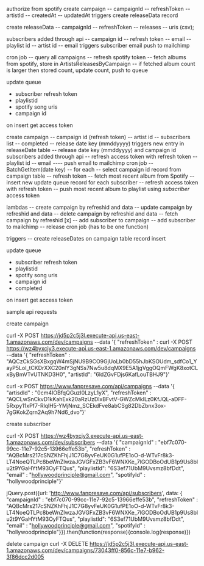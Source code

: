 authorize from spotify
create campaign
-- campaignId
-- refreshToken
-- artistId
-- createdAt
-- updatedAt
triggers create releaseData record

create releaseData
-- campaignId
-- refreshToken
-- releases
-- uris (csv);

subscribers added through api
-- campaign id
-- refresh token
-- email
-- playlist id
-- artist id
-- email
triggers subscriber email push to mailchimp

cron job
-- query all campaigns
-- refresh spotify token
-- fetch albums from spotify, store in ArtistsReleasesByCampaign
-- if fetched album count is larger then stored count, update count, push to queue

update queue
- subscriber refresh token
- playlistid
- spotify song uris
- campaign id

on insert
get access token


create campaign
-- campaign id (refresh token)
-- artist id
-- subscribers list
-- completed
-- release date key (mmddyyyy)
triggers new entry in releaseDate table
-- release date key (mmddyyyy) and campaign id
subscribers added through api
  -- refresh access token with refresh token
  -- playlist id
  -- email
  ---- push email to mailchimp
cron job
-- BatchGetItem(date key)
-- for each
   -- select campaign id record from campaign table
   -- refresh token
   -- fetch most recent album from Spotify
   -- insert new update queue record for each subscriber
      -- refresh access token with refresh token
      -- push most recent album to playlist using *subscriber* access token


lambdas
-- create campaign by refreshid and data
-- update campaign by refreshid and data
-- delete campaign by refreshid and data
-- fetch campaign by refreshid
[x] -- add subscriber to campaign
-- add subscriber to mailchimp
-- release cron job (has to be one function)

triggers
-- create releaseDates on campaign table record insert


update queue
- subscriber refresh token
- playlistid
- spotify song uris
- campaign id
- completed

on insert
get access token

sample api requests

create campaign



curl -X POST https://jd5p2c5j3l.execute-api.us-east-1.amazonaws.com/dev/campaigns --data '{ "refreshToken" :
curl -X POST https://wz4byxcjy3.execute-api.us-east-1.amazonaws.com/dev/campaigns --data '{ "refreshToken" : "AQCzCkSGsXBxgqW4mSjNU9B9CO9GjUoLb0bD55hJbKSOUdm_sdfCo1_YayP5LoI_tCKDrXXC20nlY3gNSs7Nw5u8dqMX9E5A1jgVggOQmFWgK8xotCLxByBmVTvUTNKD3H0", "artistId": "6ldZGvFDjs6KafLouTBHJ9"}'


curl -x POST https://www.fanpresave.com/api/campaigns --data '{ "artisdId" : "0cm4IOBfqQGuzI0LzyL1yX", "refreshToken" : "AQCLwSnCkvD1kKahExk20aRzUzDIxBFvtV-GWZcMkILz0KfJQL-aDFF-5Rxpy11xPf7-RlqlH5-YMjNmz_SCEkdFve8abCSg82DbZbnx3ox-7gGKokZqrn2Aq9h7Nd6_dvo"}'

create subscriber

curl -X POST https://wz4byxcjy3.execute-api.us-east-1.amazonaws.com/dev/subscribers --data '{ "campaignId" : "ebf7c070-99cc-11e7-92c5-13966effe53b", "refreshToken" : "AQBcMrs217cSNZKhFhjJ1C7G8yvFeUK0G1ufPE1oO-d-WTvFr8k3-LT4NoeQTLPc8beWnZlwzaJGVGFxZB3vF6WNXKe_7lGODBoOdUB1p9Us8blu2t9YGaHYtM93OyFTQus", "playlistId": "6S3ef71UbM9Uvsmz8bfDdt", "email" : "hollywoodprinciple@gmail.com", "spotifyId" : "hollywoodprinciple"}'

jQuery.post({url: 'http://www.fanpresave.com/api/subscribers', data: { "campaignId" : "ebf7c070-99cc-11e7-92c5-13966effe53b", "refreshToken" : "AQBcMrs217cSNZKhFhjJ1C7G8yvFeUK0G1ufPE1oO-d-WTvFr8k3-LT4NoeQTLPc8beWnZlwzaJGVGFxZB3vF6WNXKe_7lGODBoOdUB1p9Us8blu2t9YGaHYtM93OyFTQus", "playlistId": "6S3ef71UbM9Uvsmz8bfDdt", "email" : "hollywoodprinciple@gmail.com", "spotifyId" : "hollywoodprinciple"}}).then(function(response){console.log(response)})

delete campaign
curl -X DELETE https://jd5p2c5j3l.execute-api.us-east-1.amazonaws.com/dev/campaigns/73043ff0-856c-11e7-b962-3f86dcc2d005
